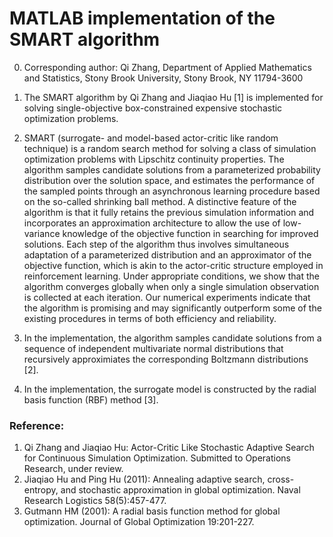 # MATLAB implementation of the SMART algorithm

0. Corresponding author: Qi Zhang, Department of Applied Mathematics and Statistics, Stony Brook University, Stony Brook, NY 11794-3600

1. The SMART algorithm by Qi Zhang and Jiaqiao Hu [1] is implemented for solving single-objective box-constrained expensive stochastic optimization problems.

2. SMART (surrogate- and model-based actor-critic like random technique) is a random search method for solving a class of simulation optimization problems with Lipschitz continuity properties. The algorithm samples candidate solutions from a parameterized probability distribution over the solution space, and estimates the performance of the sampled points through an asynchronous learning procedure based on the so-called shrinking ball method. A distinctive feature of the algorithm is that it fully retains the previous simulation information and incorporates an approximation architecture to allow the use of low-variance knowledge of the objective function in searching for improved solutions. Each step of the algorithm thus involves simultaneous adaptation of a parameterized distribution and an approximator of the objective function, which is akin to the actor-critic structure employed in reinforcement learning. Under appropriate conditions, we show that the algorithm converges globally when only a single simulation observation is collected at each iteration. Our numerical experiments indicate that the algorithm is promising and may significantly outperform some of the existing procedures in terms of both efficiency and reliability.

3. In the implementation, the algorithm samples candidate solutions from a sequence of independent multivariate normal distributions that recursively  approximiates the corresponding Boltzmann distributions [2].

4. In the implementation, the surrogate model is constructed by the radial basis function (RBF) method [3].

### Reference:
1. Qi Zhang and Jiaqiao Hu: Actor-Critic Like Stochastic Adaptive Search for Continuous Simulation Optimization. Submitted to Operations Research, under review.
2. Jiaqiao Hu and Ping Hu (2011): Annealing adaptive search, cross-entropy, and stochastic approximation in global optimization. Naval Research Logistics 58(5):457-477.
3. Gutmann HM (2001): A radial basis function method for global optimization. Journal of Global Optimization 19:201-227.
